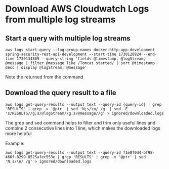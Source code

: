 # Download AWS Cloudwatch Logs from multiple log streams

## Start a query with multiple log streams

    aws logs start-query --log-group-names docker-http-app-development spring-security-rest-api-development --start-time 1730128924 --end-time 1730134869 --query-string 'fields @timestamp, @logStream, @message | filter @message like /Tomcat started/ | sort @timestamp desc | display @logStream, @message'

Note the <query-id> returned from the command

## Download the query result to a file

    aws logs get-query-results --output text --query-id {query-id} | grep 'RESULTS' | grep -v '@ptr' | sed 'N;s/\n/ /g' | sed -E 's/RESULTS//g;s/@logStream//g;s/@message//g' > ignored/downloaded.logs

The grep and sed command helps to filter and trim only useful lines and combine 2 consecutive lines into 1 line, which makes the downloaded logs more helpful

Example:

    aws logs get-query-results --output text --query-id f1e8f0d4-bf98-466f-8299-8525afec553e | grep 'RESULTS' | grep -v '@ptr' | sed 'N;s/\n/ /g' > ignored/downloaded.logs